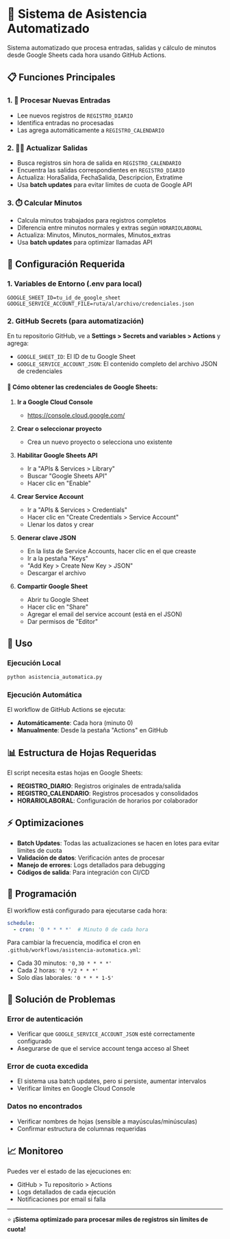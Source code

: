 # 🎯 Sistema de Asistencia Automatizado

Sistema automatizado que procesa entradas, salidas y cálculo de minutos desde Google Sheets cada hora usando GitHub Actions.

## 📋 Funciones Principales

### 1. 🚪 Procesar Nuevas Entradas
- Lee nuevos registros de `REGISTRO_DIARIO`
- Identifica entradas no procesadas
- Las agrega automáticamente a `REGISTRO_CALENDARIO`

### 2. 🚶‍♂️ Actualizar Salidas
- Busca registros sin hora de salida en `REGISTRO_CALENDARIO`
- Encuentra las salidas correspondientes en `REGISTRO_DIARIO`
- Actualiza: HoraSalida, FechaSalida, Descripcion, Extratime
- Usa **batch updates** para evitar límites de cuota de Google API

### 3. ⏱️ Calcular Minutos
- Calcula minutos trabajados para registros completos
- Diferencia entre minutos normales y extras según `HORARIOLABORAL`
- Actualiza: Minutos, Minutos_normales, Minutos_extras
- Usa **batch updates** para optimizar llamadas API

## 🔧 Configuración Requerida

### 1. Variables de Entorno (.env para local)
```env
GOOGLE_SHEET_ID=tu_id_de_google_sheet
GOOGLE_SERVICE_ACCOUNT_FILE=ruta/al/archivo/credenciales.json
```

### 2. GitHub Secrets (para automatización)
En tu repositorio GitHub, ve a **Settings > Secrets and variables > Actions** y agrega:

- `GOOGLE_SHEET_ID`: El ID de tu Google Sheet
- `GOOGLE_SERVICE_ACCOUNT_JSON`: El contenido completo del archivo JSON de credenciales

#### 🔑 Cómo obtener las credenciales de Google Sheets:

1. **Ir a Google Cloud Console**
   - https://console.cloud.google.com/

2. **Crear o seleccionar proyecto**
   - Crea un nuevo proyecto o selecciona uno existente

3. **Habilitar Google Sheets API**
   - Ir a "APIs & Services > Library"
   - Buscar "Google Sheets API"
   - Hacer clic en "Enable"

4. **Crear Service Account**
   - Ir a "APIs & Services > Credentials"
   - Hacer clic en "Create Credentials > Service Account"
   - Llenar los datos y crear

5. **Generar clave JSON**
   - En la lista de Service Accounts, hacer clic en el que creaste
   - Ir a la pestaña "Keys"
   - "Add Key > Create New Key > JSON"
   - Descargar el archivo

6. **Compartir Google Sheet**
   - Abrir tu Google Sheet
   - Hacer clic en "Share"
   - Agregar el email del service account (está en el JSON)
   - Dar permisos de "Editor"

## 🚀 Uso

### Ejecución Local
```bash
python asistencia_automatica.py
```

### Ejecución Automática
El workflow de GitHub Actions se ejecuta:
- **Automáticamente**: Cada hora (minuto 0)
- **Manualmente**: Desde la pestaña "Actions" en GitHub

## 📊 Estructura de Hojas Requeridas

El script necesita estas hojas en Google Sheets:

- **REGISTRO_DIARIO**: Registros originales de entrada/salida
- **REGISTRO_CALENDARIO**: Registros procesados y consolidados
- **HORARIOLABORAL**: Configuración de horarios por colaborador

## ⚡ Optimizaciones

- **Batch Updates**: Todas las actualizaciones se hacen en lotes para evitar límites de cuota
- **Validación de datos**: Verificación antes de procesar
- **Manejo de errores**: Logs detallados para debugging
- **Códigos de salida**: Para integración con CI/CD

## 📅 Programación

El workflow está configurado para ejecutarse cada hora:
```yaml
schedule:
  - cron: '0 * * * *'  # Minuto 0 de cada hora
```

Para cambiar la frecuencia, modifica el cron en `.github/workflows/asistencia-automatica.yml`:
- Cada 30 minutos: `'0,30 * * * *'`
- Cada 2 horas: `'0 */2 * * *'`
- Solo días laborales: `'0 * * * 1-5'`

## 🐛 Solución de Problemas

### Error de autenticación
- Verificar que `GOOGLE_SERVICE_ACCOUNT_JSON` esté correctamente configurado
- Asegurarse de que el service account tenga acceso al Sheet

### Error de cuota excedida
- El sistema usa batch updates, pero si persiste, aumentar intervalos
- Verificar límites en Google Cloud Console

### Datos no encontrados
- Verificar nombres de hojas (sensible a mayúsculas/minúsculas)
- Confirmar estructura de columnas requeridas

## 📈 Monitoreo

Puedes ver el estado de las ejecuciones en:
- GitHub > Tu repositorio > Actions
- Logs detallados de cada ejecución
- Notificaciones por email si falla

---

⭐ **¡Sistema optimizado para procesar miles de registros sin límites de cuota!**
